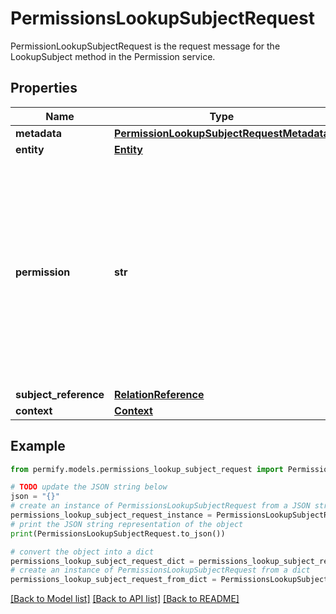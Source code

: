# PermissionsLookupSubjectRequest

PermissionLookupSubjectRequest is the request message for the LookupSubject method in the Permission service.

## Properties

Name | Type | Description | Notes
------------ | ------------- | ------------- | -------------
**metadata** | [**PermissionLookupSubjectRequestMetadata**](PermissionLookupSubjectRequestMetadata.md) |  | [optional] 
**entity** | [**Entity**](Entity.md) |  | [optional] 
**permission** | **str** | Permission to be checked, can be a permission or relation. Required, and must match the pattern \&quot;^([a-zA-Z][a-zA-Z0-9_]{1,62}[a-zA-Z0-9])$\&quot;, max 64 bytes. | [optional] 
**subject_reference** | [**RelationReference**](RelationReference.md) |  | [optional] 
**context** | [**Context**](Context.md) |  | [optional] 

## Example

```python
from permify.models.permissions_lookup_subject_request import PermissionsLookupSubjectRequest

# TODO update the JSON string below
json = "{}"
# create an instance of PermissionsLookupSubjectRequest from a JSON string
permissions_lookup_subject_request_instance = PermissionsLookupSubjectRequest.from_json(json)
# print the JSON string representation of the object
print(PermissionsLookupSubjectRequest.to_json())

# convert the object into a dict
permissions_lookup_subject_request_dict = permissions_lookup_subject_request_instance.to_dict()
# create an instance of PermissionsLookupSubjectRequest from a dict
permissions_lookup_subject_request_from_dict = PermissionsLookupSubjectRequest.from_dict(permissions_lookup_subject_request_dict)
```
[[Back to Model list]](../README.md#documentation-for-models) [[Back to API list]](../README.md#documentation-for-api-endpoints) [[Back to README]](../README.md)


